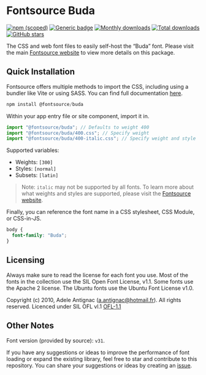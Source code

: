 # Fontsource Buda

[![npm (scoped)](https://img.shields.io/npm/v/@fontsource/buda?color=brightgreen)](https://www.npmjs.com/package/@fontsource/buda) [![Generic badge](https://img.shields.io/badge/fontsource-passing-brightgreen)](https://github.com/fontsource/fontsource) [![Monthly downloads](https://badgen.net/npm/dm/@fontsource/buda)](https://github.com/fontsource/fontsource) [![Total downloads](https://badgen.net/npm/dt/@fontsource/buda)](https://github.com/fontsource/fontsource) [![GitHub stars](https://img.shields.io/github/stars/fontsource/fontsource.svg?style=social&label=Star)](https://github.com/fontsource/fontsource/stargazers)

The CSS and web font files to easily self-host the “Buda” font. Please visit the main [Fontsource website](https://fontsource.org/fonts/buda) to view more details on this package.

## Quick Installation

Fontsource offers multiple methods to import the CSS, including using a bundler like Vite or using SASS. You can find full documentation [here](https://fontsource.org/docs/getting-started/introduction).

```javascript
npm install @fontsource/buda
```

Within your app entry file or site component, import it in.

```javascript
import "@fontsource/buda"; // Defaults to weight 400
import "@fontsource/buda/400.css"; // Specify weight
import "@fontsource/buda/400-italic.css"; // Specify weight and style
```

Supported variables:
- Weights: `[300]`
- Styles: `[normal]`
- Subsets: `[latin]`

> Note: `italic` may not be supported by all fonts. To learn more about what weights and styles are supported, please visit the [Fontsource website](https://fontsource.org/fonts/buda).

Finally, you can reference the font name in a CSS stylesheet, CSS Module, or CSS-in-JS.

```css
body {
  font-family: "Buda";
}
```

## Licensing
Always make sure to read the license for each font you use. Most of the fonts in the collection use the SIL Open Font License, v1.1. Some fonts use the Apache 2 license. The Ubuntu fonts use the Ubuntu Font License v1.0.

Copyright (c) 2010, Adele Antignac (a.antignac@hotmail.fr). All rights reserved. Licenced under SIL OFL vl.1
[OFL-1.1](https://openfontlicense.org)

## Other Notes
Font version (provided by source): `v31`.

If you have any suggestions or ideas to improve the performance of font loading or expand the existing library, feel free to star and contribute to this repository. You can share your suggestions or ideas by creating an [issue](https://github.com/fontsource/fontsource/issues).